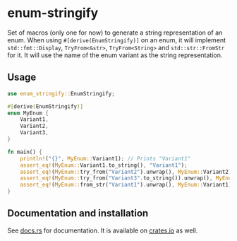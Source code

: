 # enum-stringify

Set of macros (only one for now) to generate a string representation of an enum. When using
`#[derive(EnumStringify)]` on an enum, it will implement `std::fmt::Display`, `TryFrom<&str>`,
`TryFrom<String>` and `std::str::FromStr` for it. It will use the name of the enum variant as the
string representation.

## Usage

```rust
use enum_stringify::EnumStringify;

#[derive(EnumStringify)]
enum MyEnum {
    Variant1,
    Variant2,
    Variant3,
}

fn main() {
    println!("{}", MyEnum::Variant1); // Prints "Variant1"
    assert_eq!(MyEnum::Variant1.to_string(), "Variant1");
    assert_eq!(MyEnum::try_from("Variant2").unwrap(), MyEnum::Variant2);
    assert_eq!(MyEnum::try_from("Variant3".to_string()).unwrap(), MyEnum::Variant3);
    assert_eq!(MyEnum::from_str("Variant1").unwrap(), MyEnum::Variant1);
}
```

## Documentation and installation

See [docs.rs](https://docs.rs/enum-stringify) for documentation.
It is available on [crates.io](https://crates.io/crates/enum-stringify) as well.
